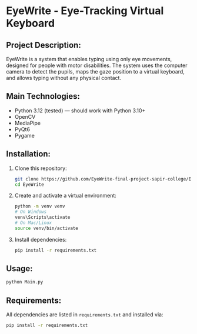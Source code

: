 # EyeWrite - Eye-Tracking Virtual Keyboard

## Project Description:
EyeWrite is a system that enables typing using only eye movements,
designed for people with motor disabilities.
The system uses the computer camera to detect the pupils, maps the gaze position to a virtual keyboard,
and allows typing without any physical contact.

## Main Technologies:
- Python 3.12 (tested) — should work with Python 3.10+
- OpenCV
- MediaPipe
- PyQt6
- Pygame

## Installation:
1. Clone this repository:
   ```bash
   git clone https://github.com/EyeWrite-final-project-sapir-college/EyeWrite.git
   cd EyeWrite
   ```
   
2. Create and activate a virtual environment:  
   ```bash
   python -m venv venv
   # On Windows
   venv\Scripts\activate
   # On Mac/Linux
   source venv/bin/activate
   ```

3. Install dependencies:  
   ```bash
   pip install -r requirements.txt
   ```
   
## Usage:
```bash
python Main.py
```
  

## Requirements:
All dependencies are listed in `requirements.txt` and installed via:
```bash
pip install -r requirements.txt
```


